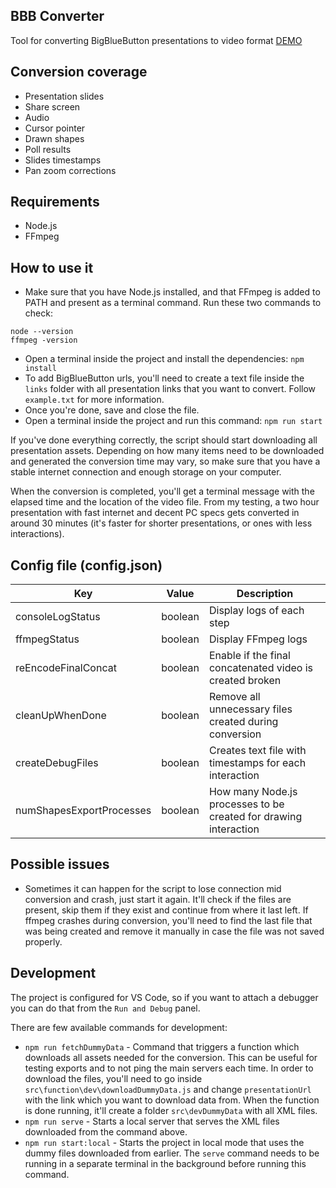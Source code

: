 ## BBB Converter

Tool for converting BigBlueButton presentations to video format [DEMO](https://www.youtube.com/watch?v=X6YP-LovZbE)

## Conversion coverage

- Presentation slides
- Share screen
- Audio
- Cursor pointer
- Drawn shapes
- Poll results
- Slides timestamps
- Pan zoom corrections

## Requirements

- Node.js
- FFmpeg

## How to use it

- Make sure that you have Node.js installed, and that FFmpeg is added to PATH and present as a terminal command. Run these two commands to check:

```
node --version
ffmpeg -version
```

- Open a terminal inside the project and install the dependencies: `npm install`
- To add BigBlueButton urls, you'll need to create a text file inside the `links` folder with all presentation links that you want to convert. Follow `example.txt` for more information.
- Once you're done, save and close the file.
- Open a terminal inside the project and run this command: `npm run start`

If you've done everything correctly, the script should start downloading all presentation assets.
Depending on how many items need to be downloaded and generated the conversion time may vary,
so make sure that you have a stable internet connection and enough storage on your computer.

When the conversion is completed, you'll get a terminal message with the elapsed time and the location of the video file.
From my testing, a two hour presentation with fast internet and decent PC specs gets converted in around 30 minutes
(it's faster for shorter presentations, or ones with less interactions).

## Config file (config.json)

| Key                      | Value   | Description                                                      |
| ------------------------ | ------- | ---------------------------------------------------------------- |
| consoleLogStatus         | boolean | Display logs of each step                                        |
| ffmpegStatus             | boolean | Display FFmpeg logs                                              |
| reEncodeFinalConcat      | boolean | Enable if the final concatenated video is created broken         |
| cleanUpWhenDone          | boolean | Remove all unnecessary files created during conversion           |
| createDebugFiles         | boolean | Creates text file with timestamps for each interaction           |
| numShapesExportProcesses | boolean | How many Node.js processes to be created for drawing interaction |

## Possible issues

- Sometimes it can happen for the script to lose connection mid conversion and crash, just start it again. It'll check if the files are present, skip them if they exist and continue from where it last left. If ffmpeg crashes during conversion, you'll need to find the last file that was being created and remove it manually in case the file was not saved properly.

## Development

The project is configured for VS Code, so if you want to attach a debugger you can do that from the `Run and Debug` panel.

There are few available commands for development:

- `npm run fetchDummyData` - Command that triggers a function which downloads all assets needed for the conversion. This can be useful for testing exports and to not ping the main servers each time. In order to download the files, you'll need to go inside `src\function\dev\downloadDummyData.js` and change `presentationUrl` with the link which you want to download data from. When the function is done running, it'll create a folder `src\devDummyData` with all XML files.
- `npm run serve` - Starts a local server that serves the XML files downloaded from the command above.
- `npm run start:local` - Starts the project in local mode that uses the dummy files downloaded from earlier. The `serve` command needs to be running in a separate terminal in the background before running this command.
